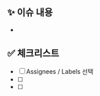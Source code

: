 <!--- 
❗️ 이슈 제목은 아래의 형식을 맞춰주세요 
- [CHORE]: 코드 수정, 내부 파일 수정
- [FEAT] : 새로운 기능 구현
- [ADD] : FEAT 이외의 부수적인 코드 추가, 라이브러리 추가, 새로운 파일 생성 시
- [FIX] : 버그, 오류 해결
- [DEL] : 쓸모없는 코드 삭제
- [DOCS] : README나 WIKI 등의 문서 개정
- [MOVE] : 프로젝트 내 파일이나 코드의 이동
- [RENAME] : 파일 이름의 변경
- [MERGE]: 다른브렌치를 merge하는 경우
- [STYLE] : 코드가 아닌 스타일 변경을 하는 경우
- [REFACTOR] : 로직은 변경 없는 클린 코드를 위한 코드 수정
-->

## ✨ 이슈 내용

-

## ✅ 체크리스트

- [ ] Assignees / Labels 선택
- [ ] 
- [ ]
